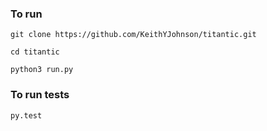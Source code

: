 ### To run

`git clone https://github.com/KeithYJohnson/titantic.git`

`cd titantic`

`python3 run.py`

### To run tests
`py.test`
